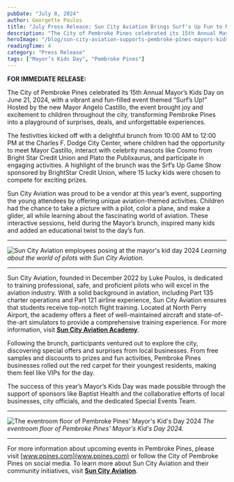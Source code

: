 ```yaml
---
pubDate: "July 8, 2024"
author: Georgette Poulos
title: "July Press Release: Sun City Aviation Brings Surf's Up Fun to Mayor's Kid's Day 2024"
description: "The City of Pembroke Pines celebrated its 15th Annual Mayor’s Kids Day on June 21, 2024, with a vibrant and fun-filled event themed “Surf’s Up!” Hosted by the new Mayor Angelo Castillo, the event brought joy and excitement to children throughout the city, transforming Pembroke Pines into a playground of surprises, deals, and unforgettable experiences."
heroImage: "/blog/sun-city-aviation-supports-pembroke-pines-mayors-kids-day-2024 (1).jpg"
readingTime: 4
category: "Press Release"
tags: ["Mayor’s Kids Day", "Pembroke Pines"]
---
```


**FOR IMMEDIATE RELEASE:**

The City of Pembroke Pines celebrated its 15th Annual Mayor’s Kids Day on June 21, 2024, with a vibrant and fun-filled event themed “Surf’s Up!” Hosted by the new Mayor Angelo Castillo, the event brought joy and excitement to children throughout the city, transforming Pembroke Pines into a playground of surprises, deals, and unforgettable experiences.

The festivities kicked off with a delightful brunch from 10:00 AM to 12:00 PM at the Charles F. Dodge City Center, where children had the opportunity to meet Mayor Castillo, interact with celebrity mascots like Cosmo from Bright Star Credit Union and Plato the Publixaurus, and participate in engaging activities. A highlight of the brunch was the Srf’s Up Game Show sponsored by BrightStar Credit Union, where 15 lucky kids were chosen to compete for exciting prizes.

Sun City Aviation was proud to be a vendor at this year’s event, supporting the young attendees by offering unique aviation-themed activities. Children had the chance to take a picture with a pilot, color a plane, and make a glider, all while learning about the fascinating world of aviation. These interactive sessions, held during the Mayor’s brunch, inspired many kids and added an educational twist to the day’s fun.

---

![Sun City Aviation employees posing at the mayor's kid day 2024](/blog/sun-city-aviation-mayors-kids-day-2024.webp)
_Learning about the world of pilots with Sun City Aviation._

---

Sun City Aviation, founded in December 2022 by Luke Poulos, is dedicated to training professional, safe, and proficient pilots who will excel in the aviation industry. With a solid background in aviation, including Part 135 charter operations and Part 121 airline experience, Sun City Aviation ensures that students receive top-notch flight training. Located at North Perry Airport, the academy offers a fleet of well-maintained aircraft and state-of-the-art simulators to provide a comprehensive training experience. For more information, visit [**Sun City Aviation Academy**](/).

Following the brunch, participants ventured out to explore the city, discovering special offers and surprises from local businesses. From free samples and discounts to prizes and fun activities, Pembroke Pines businesses rolled out the red carpet for their youngest residents, making them feel like VIPs for the day.

The success of this year’s Mayor’s Kids Day was made possible through the support of sponsors like Baptist Health and the collaborative efforts of local businesses, city officials, and the dedicated Special Events Team.

---

![The eventroom floor of Pembroke Pines' Mayor's Kid's Day 2024](/blog/sun-city-aviation-mayors-kids-day-showroom.webp)
_The eventroom floor of Pembroke Pines' Mayor's Kid's Day 2024._

---

For more information about upcoming events in Pembroke Pines, please visit [www.ppines.com](www.ppines.com) or follow the City of Pembroke Pines on social media. To learn more about Sun City Aviation and their community initiatives, visit [**Sun City Aviation**](/).
